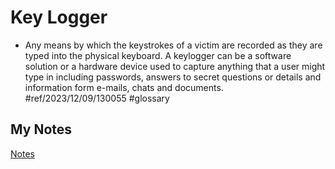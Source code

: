 # Key Logger
- Any means by which the keystrokes of a victim are recorded as they are typed into the physical keyboard. A keylogger can be a software solution or a hardware device used to capture anything that a user might type in including passwords, answers to secret questions or details and information form e-mails, chats and documents. #ref/2023/12/09/130055 #glossary
## My Notes
[Notes](mynotes/key-logger-notes.md)
